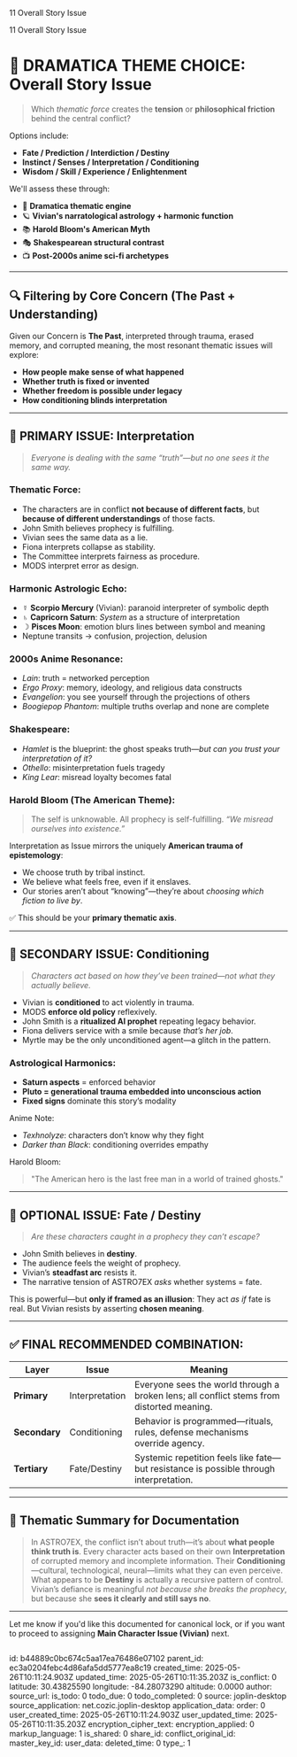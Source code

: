 11 Overall Story Issue

11 Overall Story Issue


# 🧠 DRAMATICA THEME CHOICE: **Overall Story Issue**

> Which *thematic force* creates the **tension** or **philosophical friction** behind the central conflict?

Options include:

* **Fate / Prediction / Interdiction / Destiny**
* **Instinct / Senses / Interpretation / Conditioning**
* **Wisdom / Skill / Experience / Enlightenment**

We'll assess these through:

* 🧠 **Dramatica thematic engine**
* 🪐 **Vivian's narratological astrology + harmonic function**
* 📚 **Harold Bloom's American Myth**
* 🎭 **Shakespearean structural contrast**
* 📺 **Post-2000s anime sci-fi archetypes**

---

## 🔍 Filtering by Core Concern (The Past + Understanding)

Given our Concern is **The Past**, interpreted through trauma, erased memory, and corrupted meaning, the most resonant thematic issues will explore:

* **How people make sense of what happened**
* **Whether truth is fixed or invented**
* **Whether freedom is possible under legacy**
* **How conditioning blinds interpretation**

---

## 🥇 PRIMARY ISSUE: **Interpretation**

> *Everyone is dealing with the same “truth”—but no one sees it the same way.*

### Thematic Force:

* The characters are in conflict **not because of different facts**, but **because of different understandings** of those facts.
* John Smith believes prophecy is fulfilling.
* Vivian sees the same data as a lie.
* Fiona interprets collapse as stability.
* The Committee interprets fairness as procedure.
* MODS interpret error as design.

### Harmonic Astrologic Echo:

* ☿ **Scorpio Mercury** (Vivian): paranoid interpreter of symbolic depth
* ♄ **Capricorn Saturn**: *System* as a structure of interpretation
* ☽ **Pisces Moon**: emotion blurs lines between symbol and meaning
* Neptune transits → confusion, projection, delusion

### 2000s Anime Resonance:

* *Lain*: truth = networked perception
* *Ergo Proxy*: memory, ideology, and religious data constructs
* *Evangelion*: you see yourself through the projections of others
* *Boogiepop Phantom*: multiple truths overlap and none are complete

### Shakespeare:

* *Hamlet* is the blueprint: the ghost speaks truth—*but can you trust your interpretation of it?*
* *Othello*: misinterpretation fuels tragedy
* *King Lear*: misread loyalty becomes fatal

### Harold Bloom (The American Theme):

> The self is unknowable. All prophecy is self-fulfilling.
> *“We misread ourselves into existence.”*

Interpretation as Issue mirrors the uniquely **American trauma of epistemology**:

* We choose truth by tribal instinct.
* We believe what feels free, even if it enslaves.
* Our stories aren’t about “knowing”—they’re about *choosing which fiction to live by*.

✅ This should be your **primary thematic axis**.

---

## 🥈 SECONDARY ISSUE: **Conditioning**

> *Characters act based on how they’ve been trained—not what they actually believe.*

* Vivian is **conditioned** to act violently in trauma.
* MODS **enforce old policy** reflexively.
* John Smith is a **ritualized AI prophet** repeating legacy behavior.
* Fiona delivers service with a smile because *that’s her job*.
* Myrtle may be the only unconditioned agent—a glitch in the pattern.

### Astrological Harmonics:

* **Saturn aspects** = enforced behavior
* **Pluto = generational trauma embedded into unconscious action**
* **Fixed signs** dominate this story’s modality

Anime Note:

* *Texhnolyze*: characters don’t know why they fight
* *Darker than Black*: conditioning overrides empathy

Harold Bloom:

> "The American hero is the last free man in a world of trained ghosts."

---

## 🥉 OPTIONAL ISSUE: **Fate / Destiny**

> *Are these characters caught in a prophecy they can’t escape?*

* John Smith believes in **destiny**.
* The audience feels the weight of prophecy.
* Vivian’s **steadfast arc** resists it.
* The narrative tension of ASTRO7EX *asks* whether systems = fate.

This is powerful—but **only if framed as an illusion**:
They act *as if* fate is real. But Vivian resists by asserting **chosen meaning**.

---

## ✅ FINAL RECOMMENDED COMBINATION:

| Layer         | Issue          | Meaning                                                                                   |
| ------------- | -------------- | ----------------------------------------------------------------------------------------- |
| **Primary**   | Interpretation | Everyone sees the world through a broken lens; all conflict stems from distorted meaning. |
| **Secondary** | Conditioning   | Behavior is programmed—rituals, rules, defense mechanisms override agency.                |
| **Tertiary**  | Fate/Destiny   | Systemic repetition feels like fate—but resistance is possible through interpretation.    |

---

## 📌 Thematic Summary for Documentation

> In ASTRO7EX, the conflict isn’t about truth—it’s about **what people think truth is**.
> Every character acts based on their own **Interpretation** of corrupted memory and incomplete information.
> Their **Conditioning**—cultural, technological, neural—limits what they can even perceive.
> What appears to be **Destiny** is actually a recursive pattern of control.
> Vivian’s defiance is meaningful *not because she breaks the prophecy*, but because she **sees it clearly and still says no**.

---

Let me know if you'd like this documented for canonical lock, or if you want to proceed to assigning **Main Character Issue (Vivian)** next.

```
```


id: b44889c0bc674c5aa17ea76486e07102
parent_id: ec3a0204febc4d86afa5dd5777ea8c19
created_time: 2025-05-26T10:11:24.903Z
updated_time: 2025-05-26T10:11:35.203Z
is_conflict: 0
latitude: 30.43825590
longitude: -84.28073290
altitude: 0.0000
author: 
source_url: 
is_todo: 0
todo_due: 0
todo_completed: 0
source: joplin-desktop
source_application: net.cozic.joplin-desktop
application_data: 
order: 0
user_created_time: 2025-05-26T10:11:24.903Z
user_updated_time: 2025-05-26T10:11:35.203Z
encryption_cipher_text: 
encryption_applied: 0
markup_language: 1
is_shared: 0
share_id: 
conflict_original_id: 
master_key_id: 
user_data: 
deleted_time: 0
type_: 1